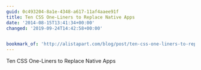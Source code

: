 ```yaml
---
guid: 0c493204-8a1e-4348-a617-11af4aaee91f
title: Ten CSS One-Liners to Replace Native Apps
date: '2014-08-15T13:41:34+00:00'
changed: '2019-09-24T14:42:58+00:00'


bookmark_of: 'http://alistapart.com/blog/post/ten-css-one-liners-to-replace-native-apps'
---
```



Ten CSS One-Liners to Replace Native Apps
